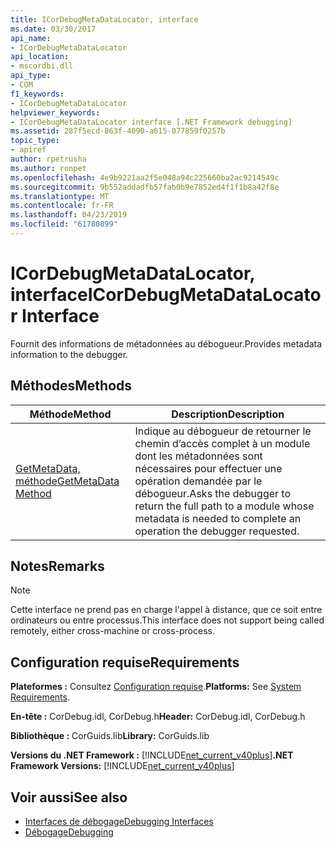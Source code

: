 ```yaml
---
title: ICorDebugMetaDataLocator, interface
ms.date: 03/30/2017
api_name:
- ICorDebugMetaDataLocator
api_location:
- mscordbi.dll
api_type:
- COM
f1_keywords:
- ICorDebugMetaDataLocator
helpviewer_keywords:
- ICorDebugMetaDataLocator interface [.NET Framework debugging]
ms.assetid: 287f5ecd-863f-4090-a615-077859f0257b
topic_type:
- apiref
author: rpetrusha
ms.author: ronpet
ms.openlocfilehash: 4e9b9221aa2f5e048a94c225660ba2ac9214549c
ms.sourcegitcommit: 9b552addadfb57fab0b9e7852ed4f1f1b8a42f8e
ms.translationtype: MT
ms.contentlocale: fr-FR
ms.lasthandoff: 04/23/2019
ms.locfileid: "61780899"
---
```

# <a name="icordebugmetadatalocator-interface"></a><span data-ttu-id="a18aa-102">ICorDebugMetaDataLocator, interface</span><span class="sxs-lookup"><span data-stu-id="a18aa-102">ICorDebugMetaDataLocator Interface</span></span>
<span data-ttu-id="a18aa-103">Fournit des informations de métadonnées au débogueur.</span><span class="sxs-lookup"><span data-stu-id="a18aa-103">Provides metadata information to the debugger.</span></span>  
  
## <a name="methods"></a><span data-ttu-id="a18aa-104">Méthodes</span><span class="sxs-lookup"><span data-stu-id="a18aa-104">Methods</span></span>  
  
|<span data-ttu-id="a18aa-105">Méthode</span><span class="sxs-lookup"><span data-stu-id="a18aa-105">Method</span></span>|<span data-ttu-id="a18aa-106">Description</span><span class="sxs-lookup"><span data-stu-id="a18aa-106">Description</span></span>|  
|------------|-----------------|  
|[<span data-ttu-id="a18aa-107">GetMetaData, méthode</span><span class="sxs-lookup"><span data-stu-id="a18aa-107">GetMetaData Method</span></span>](../../../../docs/framework/unmanaged-api/debugging/icordebugmetadatalocator-getmetadata-method.md)|<span data-ttu-id="a18aa-108">Indique au débogueur de retourner le chemin d’accès complet à un module dont les métadonnées sont nécessaires pour effectuer une opération demandée par le débogueur.</span><span class="sxs-lookup"><span data-stu-id="a18aa-108">Asks the debugger to return the full path to a module whose metadata is needed to complete an operation the debugger requested.</span></span>|  
  
## <a name="remarks"></a><span data-ttu-id="a18aa-109">Notes</span><span class="sxs-lookup"><span data-stu-id="a18aa-109">Remarks</span></span>  
  
> [!NOTE]
>  <span data-ttu-id="a18aa-110">Cette interface ne prend pas en charge l'appel à distance, que ce soit entre ordinateurs ou entre processus.</span><span class="sxs-lookup"><span data-stu-id="a18aa-110">This interface does not support being called remotely, either cross-machine or cross-process.</span></span>  
  
## <a name="requirements"></a><span data-ttu-id="a18aa-111">Configuration requise</span><span class="sxs-lookup"><span data-stu-id="a18aa-111">Requirements</span></span>  
 <span data-ttu-id="a18aa-112">**Plateformes :** Consultez [Configuration requise](../../../../docs/framework/get-started/system-requirements.md).</span><span class="sxs-lookup"><span data-stu-id="a18aa-112">**Platforms:** See [System Requirements](../../../../docs/framework/get-started/system-requirements.md).</span></span>  
  
 <span data-ttu-id="a18aa-113">**En-tête :** CorDebug.idl, CorDebug.h</span><span class="sxs-lookup"><span data-stu-id="a18aa-113">**Header:** CorDebug.idl, CorDebug.h</span></span>  
  
 <span data-ttu-id="a18aa-114">**Bibliothèque :** CorGuids.lib</span><span class="sxs-lookup"><span data-stu-id="a18aa-114">**Library:** CorGuids.lib</span></span>  
  
 <span data-ttu-id="a18aa-115">**Versions du .NET Framework :** [!INCLUDE[net_current_v40plus](../../../../includes/net-current-v40plus-md.md)]</span><span class="sxs-lookup"><span data-stu-id="a18aa-115">**.NET Framework Versions:** [!INCLUDE[net_current_v40plus](../../../../includes/net-current-v40plus-md.md)]</span></span>  
  
## <a name="see-also"></a><span data-ttu-id="a18aa-116">Voir aussi</span><span class="sxs-lookup"><span data-stu-id="a18aa-116">See also</span></span>

- [<span data-ttu-id="a18aa-117">Interfaces de débogage</span><span class="sxs-lookup"><span data-stu-id="a18aa-117">Debugging Interfaces</span></span>](../../../../docs/framework/unmanaged-api/debugging/debugging-interfaces.md)
- [<span data-ttu-id="a18aa-118">Débogage</span><span class="sxs-lookup"><span data-stu-id="a18aa-118">Debugging</span></span>](../../../../docs/framework/unmanaged-api/debugging/index.md)
